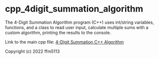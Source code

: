 # cpp_4digit_summation_algorithm
The 4-Digit Summation Algorithm program (C++) uses int/string variables, functions, and a class to read user input, calculate multiple sums with a custom algorithm, printing the results to the console.

Link to the main cpp file: <a href="https://github.com/ffm5113/cpp_algorithm1/blob/main/digits.cpp">4-Digit Summation C++ Algorithm</a>

Copyright (c) 2022 ffm5113
